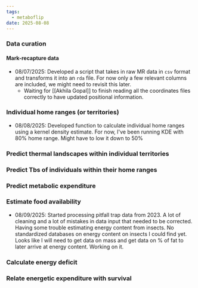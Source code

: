 ```yaml
---
tags:
  - metaboflip
date: 2025-08-08
---
```

### Data curation 
#### Mark-recapture data 
- 08/07/2025: Developed a script that takes in raw MR data in `csv` format and transforms it into an `rda`  file. For  now only a few relevant columns are included, we might need to revisit this later.
	- Waiting for [[Akhila Gopal]] to finish reading all the coordinates files correctly to have updated positional information. 
### Individual home ranges (or territories)
- 08/08/2025: Developed function to calculate individual home ranges using a kernel density estimate. For now, I've been running KDE with 80% home range. Might have to low it down to 50%
### Predict thermal landscapes within individual territories
### Predict Tbs of individuals within their home ranges
### Predict metabolic expenditure
### Estimate food availability
- 08/09/2025: Started processing pitfall trap data from 2023. A lot of cleaning and a lot of mistakes in data input that needed to be corrected. Having some trouble estimating energy content from insects. No standardized databases on energy content on insects I could find yet. Looks like I will need to get data on mass and get data on % of fat to later arrive at energy content. Working on it. 
### Calculate energy deficit
###  Relate energetic expenditure with survival

